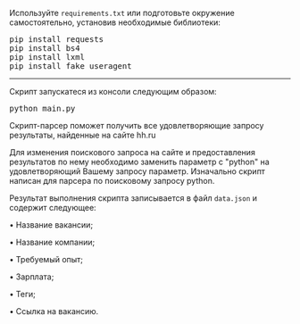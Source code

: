 
Используйте <code>requirements.txt</code> или подготовьте окружение самостоятельно, установив необходимые библиотеки:
<pre>
pip install requests
pip install bs4
pip install lxml
pip install fake_useragent
</pre>

___________________________________________________________

Скрипт запускатеся из консоли следующим образом:
<pre>python main.py</pre>

Скрипт-парсер поможет получить все удовлетворяющие запросу результаты, найденные на сайте hh.ru

Для изменения поискового запроса на сайте и предоставления результатов по нему необходимо заменить параметр с "python" на удовлетворяющий Вашему запросу параметр. Изначально скрипт написан для парсера по поисковому запросу python.

Результат выполнения скрипта записывается в файл <code>data.json</code> и содержит следующее:

•	Название вакансии;

•	Название компании;

•	Требуемый опыт;

•	Зарплата;

•	Теги;

•	Ссылка на вакансию.
